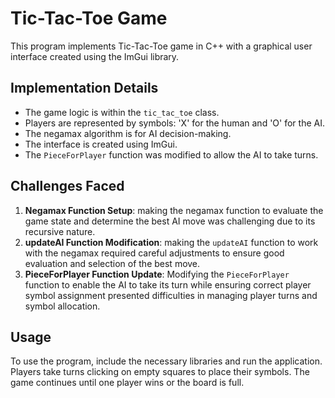 # Tic-Tac-Toe Game

This program implements Tic-Tac-Toe game in C++ with a graphical user interface created using the ImGui library.

## Implementation Details

- The game logic is within the `tic_tac_toe` class.
- Players are represented by symbols: 'X' for the human and 'O' for the AI.
- The negamax algorithm is for AI decision-making.
- The interface is created using ImGui.
- The `PieceForPlayer` function was modified to allow the AI to take turns.

## Challenges Faced

1. **Negamax Function Setup**: making the negamax function to evaluate the game state and determine the best AI move was challenging due to its recursive nature.
2. **updateAI Function Modification**: making the `updateAI` function to work with the negamax required careful adjustments to ensure good evaluation and selection of the best move.
3. **PieceForPlayer Function Update**: Modifying the `PieceForPlayer` function to enable the AI to take its turn while ensuring correct player symbol assignment presented difficulties in managing player turns and symbol allocation.

## Usage

To use the program, include the necessary libraries and run the application. Players take turns clicking on empty squares to place their symbols. The game continues until one player wins or the board is full.